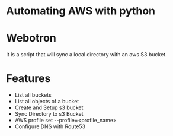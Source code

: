# Automating AWS with python

# Webotron
It is a script that will sync a local directory with an aws S3 bucket.

# Features

- List all buckets
- List all objects of a bucket
- Create and Setup s3 bucket
- Sync Directory to s3 Bucket
- AWS profile set --profile=<profile_name>
- Configure DNS with Route53
